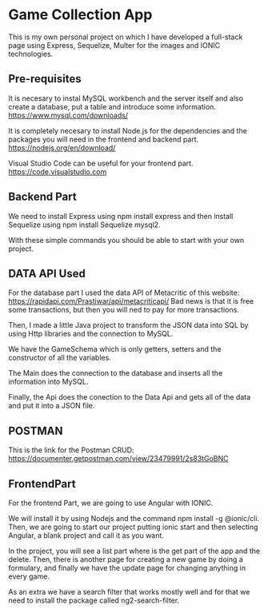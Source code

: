 # Game Collection App

This is my own personal project on which I have developed a full-stack page using Express, Sequelize, Multer for the images and IONIC technologies.

## Pre-requisites

It is necesary to instal MySQL workbench and the server itself and also create a database, put a table and introduce some information. https://www.mysql.com/downloads/

It is completely necesary to install Node.js for the dependencies and the packages you will need in the frontend and backend part. https://nodejs.org/en/download/

Visual Studio Code can be useful for your frontend part. https://code.visualstudio.com

## Backend Part

We need to install Express using npm install express and then install Sequelize using npm install Sequelize mysql2.

With these simple commands you should be able to start with your own project.

## DATA API Used

For the database part I used the data API of Metacritic of this website: https://rapidapi.com/Prastiwar/api/metacriticapi/
Bad news is that it is free some transactions, but then you will ned to pay for more transactions. 

Then, I made a little Java project to transform the JSON data into SQL by using Http libraries and the connection to MySQL.

We have the GameSchema which is only getters, setters and the constructor of all the variables.

The Main does the connection to the database and inserts all the information into MySQL. 

Finally, the Api does the conection to the Data Api and gets all of the data and put it into a JSON file.

## POSTMAN 

This is the link for the Postman CRUD: https://documenter.getpostman.com/view/23479991/2s83tGoBNC

## FrontendPart

For the frontend Part, we are going to use Angular with IONIC.

We will install it by using Nodejs and the command npm install -g @ionic/cli. Then, we are going to start our project putting ionic start and then selecting Angular, a blank project and call it as you want.

In the project, you will see a list part where is the get part of the app and the delete. Then, there is another page for creating a new game by doing a formulary, and finally we have the update page for changing anything in every game.

As an extra we have a search filter that works mostly well and for that we need to install the package called ng2-search-filter.


